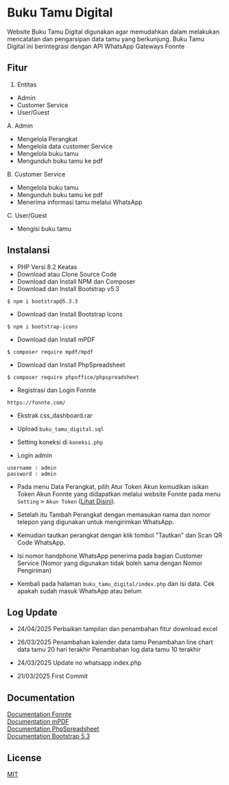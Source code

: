 
# Buku Tamu Digital

Website Buku Tamu Digital digunakan agar memudahkan dalam melakukan mencatatan dan pengarsipan data tamu yang berkunjung. Buku Tamu Digital ini berintegrasi dengan API WhatsApp Gateways Fonnte

## Fitur

1. Entitas
- Admin
- Customer Service
- User/Guest

A. Admin
- Mengelola Perangkat
- Mengelola data customer Service
- Mengelola buku tamu
- Mengunduh buku tamu ke pdf

B. Customer Service
- Mengelola buku tamu
- Mengunduh buku tamu ke pdf
- Menerima informasi tamu melalui WhatsApp

C. User/Guest
- Mengisi buku tamu

## Instalansi
- PHP Versi 8.2 Keatas
- Download atau Clone Source Code
- Download dan Install NPM dan Composer
- Download dan Install Bootstrap v5.3
``` 
$ npm i bootstrap@5.3.3
```
- Download dan Install Bootstrap Icons
``` 
$ npm i bootstrap-icons
```
- Download dan Install mPDF
``` 
$ composer require mpdf/mpdf
```
- Download dan Install PhpSpreadsheet
``` 
$ composer require phpoffice/phpspreadsheet
```
- Registrasi dan Login Fonnte
```
https://fonnte.com/
```
- Ekstrak css_dashboard.rar

- Upload ```buku_tamu_digital.sql```

- Setting koneksi di ```koneksi.php```

- Login admin
```
username : admin
password : admin
```
- Pada menu Data Perangkat, pilih Atur Token Akun kemudikan isikan Token Akun Fonnte yang didapatkan melalui website Fonnte pada menu ```Setting``` > ```Akun Token``` ([Lihat Disini](https://docs.fonnte.com/account-token/)).

- Setelah itu Tambah Perangkat dengan memasukan nama dan nomor telepon yang digunakan untuk mengirimkan WhatsApp.

- Kemudian tautkan perangkat dengan klik tombol "Tautkan" dan Scan QR Code WhatsApp.

- Isi nomor handphone WhatsApp penerima pada bagian Customer Service (Nomor yang digunakan tidak boleh sama dengan Nomor Pengiriman)

- Kembali pada halaman ```buku_tamu_digital/index.php``` dan isi data. Cek apakah sudah masuk WhatsApp atau belum


## Log Update

- 24/04/2025
Perbaikan tampilan dan penambahan fitur download excel

- 26/03/2025
Penambahan kalender data tamu
Penambahan line chart data tamu 20 hari terakhir
Penambahan log data tamu 10 terakhir

- 24/03/2025
Update no whatsapp index.php

- 21/03/2025
First Commit

## Documentation

[Documentation Fonnte](https://docs.fonnte.com/) \
[Documentation mPDF](https://mpdf.github.io/) \
[Documentation PhpSpreadsheet](https://phpspreadsheet.readthedocs.io/) \
[Documentation Bootstrap 5.3](https://getbootstrap.com/docs/5.3/getting-started/introduction/)

## License

[MIT](https://choosealicense.com/licenses/mit/)

